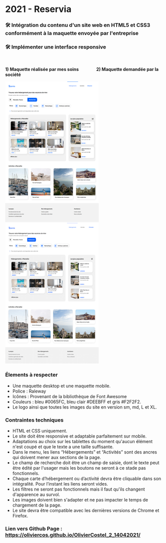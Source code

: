 # 2021  -  Reservia

### 🛠️ Intégration du contenu d'un site web en HTML5 et CSS3 conformément à la maquette envoyée par l'entreprise

### 🛠️ Implémenter une interface responsive

&nbsp;


__1) Maquette réalisée par mes soins &nbsp;   &nbsp;   &nbsp;   &nbsp;   &nbsp;   &nbsp; &nbsp;   &nbsp;   2) Maquette demandée par la société__

<img alt="maquette réalisée" width="300" height="450" src="maquette_done.png"></img>
<img alt="maquette demandée" width="300" height="450" src="reservia_maquette_asked.png"></img>



### Élements à respecter

- Une maquette desktop et une maquette mobile. 
- Police : Raleway 
- Icônes : Provenant de la bibliothèque de Font Awesome 
- Couleurs : bleu #0065FC, bleu clair #DEEBFF  et gris #F2F2F2.
- Le logo ainsi que toutes les images du site en version sm, md, L et XL.
 

### Contraintes techniques

- HTML et CSS uniquement. 
- Le site doit être responsive et adaptable parfaitement sur mobile.
- Adaptations au choix sur les tablettes du moment qu'aucun élément n'est coupé et que le texte a une taille suffisante. 
- Dans le menu, les liens “Hébergements” et “Activités” sont des ancres qui doivent mener aux sections de la page.
- Le champ de recherche doit être un champ de saisie, dont le texte peut être édité par l'usager mais les boutons ne seront à ce stade pas fonctionnels.
- Chaque carte d’hébergement ou d’activité devra être cliquable dans son intégralité. Pour l’instant les liens seront vides.
- Les filtres ne seront pas fonctionnels mais il faut qu'ils changent d'apparence au survol.
- Les images doivent bien s'adapter et ne pas impacter le temps de chargement de la page.
- Le site devra être compatible avec les dernières versions de Chrome et Firefox.

### Lien vers Github Page : https://oliviercos.github.io/OlivierCostel_2_14042021/
